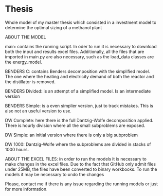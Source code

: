 # Thesis
Whole model of my master thesis which consisted in a investment model to determine the optimal sizing of a methanol plant


ABOUT THE MODEL

main: contains the running script. In oder to run it is necessary to download both the input and results excel files. Additionally, all the files that are imported in main.py are also necessary, such as the load_data classes are the energy_model.

BENDERS C: contains Benders decomposition with the simplified model. The one where the heating and electricity demand of both the reactor and the distillator is removed.

BENDERS Divided: is an attempt of a simplified model. Is an intermediate version

BENDERS Simple: is a even simplier version, just to track mistakes. This is also not an useful version to use.

DW Complete: here there is the full Dantzig-Wolfe decomposition applied. There is hourly division where all the small subproblems are exposed.

DW Simple: an initial version where there is only a big subproblem

DW 1000: Dantzig-Wolfe where the subproblems are divided in stacks of 1000 hours.

ABOUT THE EXCEL FILES: in order to run the models it is necessary to make changes in the excel files. Due to the fact that GitHub only admit files under 25MB, the files have been converted to binary workbooks. To run the models it may be necessary to undo the changes

Please, contact me if there is any issue regarding the running models or just for more information.
